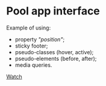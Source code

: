 # Pool app interface
Example of using:
+ property *"position"*;
+ sticky footer;
+ pseudo-classes (hover, active);
+ pseudo-elements (before, after);
+ media queries.

[Watch](https://deborodina.github.io/pool-app-interface/)

